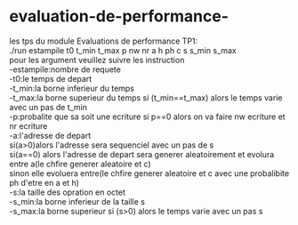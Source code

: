 # evaluation-de-performance-
les tps du module Evaluations de performance 
TP1:  
./run estampile t0 t_min t_max p nw nr a h ph c s s_min s_max  
pour les argument veuillez suivre les instruction  
    -estampile:nombre de requete  
    -t0:le temps de depart  
    -t_min:la borne inferieur du temps  
    -t_max:la borne superieur du temps si (t_min==t_max) alors le temps varie avec un pas de t_min  
    -p:probalite que sa soit une ecriture si p==0 alors on va faire nw ecriture et nr ecriture  
    -a:l'adresse de depart  
          si(a>0)alors l'adresse sera sequenciel avec un pas de s  
          si(a==0) alors l'adresse de depart sera generer aleatoirement et evolura entre a(le chfire generer aleatoire et c)  
          sinon elle evoluera entre(le chfire generer aleatoire et c avec une probalibite ph d'etre en a et h)  
    -s:la taille des opration en octet  
    -s_min:la borne inferieur de la taille s  
    -s_max:la borne superieur  si (s>0) alors le temps varie avec un pas s
    
